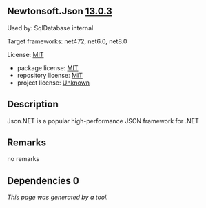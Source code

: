 Newtonsoft.Json [13.0.3](https://www.nuget.org/packages/Newtonsoft.Json/13.0.3)
--------------------

Used by: SqlDatabase internal

Target frameworks: net472, net6.0, net8.0

License: [MIT](../../../../licenses/mit) 

- package license: [MIT](https://licenses.nuget.org/MIT) 
- repository license: [MIT](https://github.com/JamesNK/Newtonsoft.Json) 
- project license: [Unknown](https://www.newtonsoft.com/json) 

Description
-----------
Json.NET is a popular high-performance JSON framework for .NET

Remarks
-----------
no remarks


Dependencies 0
-----------


*This page was generated by a tool.*